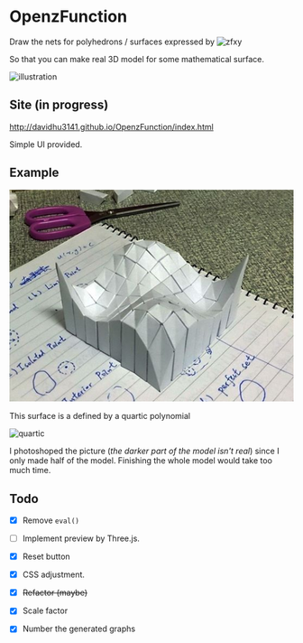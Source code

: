 OpenzFunction
=============

Draw the nets for polyhedrons / surfaces expressed by ![zfxy](https://i.imgur.com/9vaUV6u.gif)

So that you can make real 3D model for some mathematical surface.

![illustration](https://i.imgur.com/XnkHQ4n.jpg)

Site (in progress)
------------------

http://davidhu3141.github.io/OpenzFunction/index.html

Simple UI provided.

Example
-------

![](https://raw.githubusercontent.com/davidhu3141/OpenzFunction/master/Sample/Faked.jpg)

This surface is a defined by a quartic polynomial 

![quartic](https://i.imgur.com/8jLpXGa.gif)

I photoshoped the picture (*the darker part of the model isn't real*) since I only made half of the model. Finishing the whole model would take too much time. 

Todo
----

- [x] Remove `eval()`

- [ ] Implement preview by Three.js.

- [x] Reset button

- [x] CSS adjustment.

- [X] ~~Refactor (maybe)~~

- [x] Scale factor

- [x] Number the generated graphs
